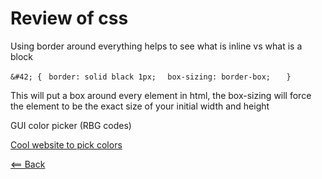 # Review of css


Using border around everything helps to see what is inline vs what is a block

 ```&#42; {```
       ``` border: solid black 1px;```
     ```  box-sizing: border-box;```
 ```   }```

This will put a box around every element in html, the box-sizing will force the element to be the exact size of your initial width and height

GUI color picker (RBG codes)

[Cool website to pick colors](https://color.adobe.com/create/color-wheel)

[<== Back](../README.md)
